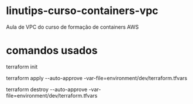 # linutips-curso-containers-vpc
Aula de VPC do curso de formação de containers AWS

# comandos usados
terraform init

terraform apply --auto-approve -var-file=environment/dev/terraform.tfvars

terraform destroy --auto-approve -var-file=environment/dev/terraform.tfvars